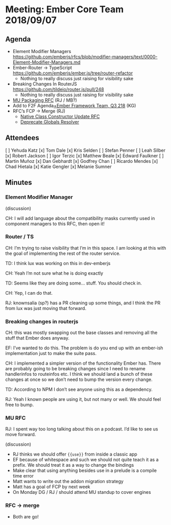 # Meeting: Ember Core Team 2018/09/07

## Agenda
- Element Modifier Managers https://github.com/emberjs/rfcs/blob/modifier-managers/text/0000-Element-Modifier-Managers.md
- Ember-Router → TypeScript https://github.com/emberjs/ember.js/tree/router-refactor
  - Nothing to really discuss just raising for visibility sake
- Breaking Changes In RouterJS https://github.com/tildeio/router.js/pull/248
  - Nothing to really discuss just raising for visibility sake
- [MU Packaging RFC](https://github.com/emberjs/rfcs/pull/367) (RJ / MB?)
- Add to F2F Agenda[+Ember Framework Team, Q3 218](https://paper.dropbox.com/doc/Ember-Framework-Team-Q3-218-KGLfz2rCmQ7ksN3w1BOXm)  (KG)
- RFC’s FCP → Merge (RJ)
  - [Native Class Constructor Update RFC](https://github.com/emberjs/rfcs/pull/337)
  - [Deprecate Globals Resolver](https://github.com/emberjs/rfcs/pull/331)

## Attendees
[ ] Yehuda Katz
[x] Tom Dale
[x] Kris Selden
[ ] Stefan Penner
[ ] Leah Silber
[x] Robert Jackson
[ ] Igor Terzic
[x] Matthew Beale
[x] Edward Faulkner
[ ] Martin Muñoz
[x] Dan Gebhardt
[x] Godfrey Chan
[ ] Ricardo Mendes
[x] Chad Hietala
[x] Katie Gengler
[x] Melanie Sumner

## Minutes

### Element Modifier Manager

(discussion)

CH: I will add language about the compatibility masks currently used in component managers to this RFC, then open it!

### Router / TS

CH: I’m trying to raise visibility that I’m in this space. I am looking at this with the goal of implementing the rest of the router service.

TD: I think lux was working on this in dev-emberjs

CH: Yeah I’m not sure what he is doing exactly

TD: Seems like they are doing some… stuff. You should check in.

CH: Yep, I can do that.

RJ: knownsalia (sp?) has a PR cleaning up some things, and I think the PR from lux was just moving that forward.

### Breaking changes in routerjs

CH: this was mostly swapping out the base classes and removing all the stuff that Ember does anyway.

EF: I’ve wanted to do this. The problem is do you end up with an ember-ish implementation just to make the suite pass.

CH: I implemented a simpler version of the functionality Ember has. There are probably going to be breaking changes since I need to rename handlerinfos to routeinfos etc. I think we should land a bunch of these changes at once so we don’t need to bump the version every change.

TD: According to NPM I don’t see anyone using this as a dependency.

RJ: Yeah I known people are using it, but not many or well. We should feel free to bump.

### MU RFC

RJ: I spent way too long talking about this on a podcast. I’d like to see us move forward.

(discussion)

- RJ thinks we should offer `{{use}}` from inside a classic app
- EF because of whitespace and such we should not quite teach it as a prefix. We should treat it as a way to change the bindings
- Make clear that using anything besides use in a prelude is a compile time error
- Matt wants to write out the addon migration strategy
- Matt has a goal of FCP by next week
- On Monday DG / RJ / should attend MU standup to cover engines

### RFC → merge

- Both are go!

